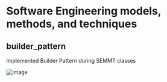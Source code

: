 # Software Engineering models, methods, and techniques

## builder_pattern

Implemented Builder Pattern during SEMMT classes

![image](https://user-images.githubusercontent.com/59180229/174216557-8cf9c206-72fc-4341-bee8-e8b33124b9a4.png)
